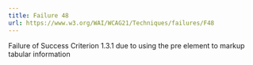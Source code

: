 ```yaml
---
title: Failure 48
url: https://www.w3.org/WAI/WCAG21/Techniques/failures/F48
---
```

Failure of Success Criterion 1.3.1 due to using the pre element to markup tabular information
